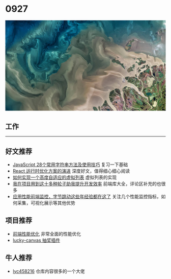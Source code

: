 
# 0927

![](./bg-imgs/0927.jpg)

## 工作


---

## 好文推荐

- [JavaScript 28个常用字符串方法及使用技巧](https://juejin.cn/post/7010928535053271077) 复习一下基础
- [React 运行时优化方案的演进](https://juejin.cn/post/7010539227284766751) 深度好文，值得细心细心阅读
- [如何实现一个高度自适应的虚拟列表](https://juejin.cn/post/6948011958075392036) 虚拟列表的实现
- [我在项目用到这十多种轮子助我提升开发效率](https://juejin.cn/post/7012012633180078117) 前端库大全，评论区补充的也很多
- [应用性能前端监控，字节跳动这些年经验都在这了](https://juejin.cn/post/7010647775880708133) 关注几个性能监控指标，如何采集，可视化展示等其他优势

## 项目推荐

- [前端性能优化](https://gitee.com/lyc458216/front-end-Performance-Optimization) 非常全面的性能优化
- [lucky-canvas 抽奖插件](https://github.com/LuckDraw/lucky-canvas)

## 牛人推荐

- [lyc458216](https://gitee.com/lyc458216/projects) 仓库内容很多的一个大佬
